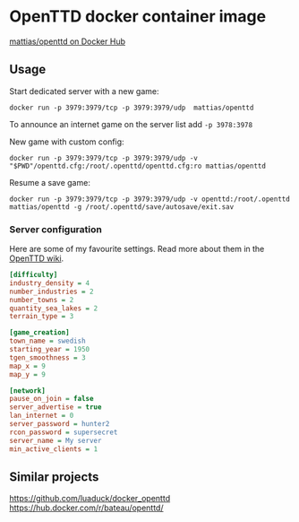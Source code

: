 # OpenTTD docker container image

[mattias/openttd on Docker Hub](https://hub.docker.com/r/mattias/openttd/)

## Usage
Start dedicated server with a new game:
```
docker run -p 3979:3979/tcp -p 3979:3979/udp  mattias/openttd
```

To announce an internet game on the server list add `-p 3978:3978`

New game with custom config:
```
docker run -p 3979:3979/tcp -p 3979:3979/udp -v "$PWD"/openttd.cfg:/root/.openttd/openttd.cfg:ro mattias/openttd
```

Resume a save game:
```
docker run -p 3979:3979/tcp -p 3979:3979/udp -v openttd:/root/.openttd mattias/openttd -g /root/.openttd/save/autosave/exit.sav
```

### Server configuration

Here are some of my favourite settings. Read more about them in the [OpenTTD wiki](https://wiki.openttd.org/Openttd.cfg).

```ini
[difficulty]
industry_density = 4
number_industries = 2
number_towns = 2
quantity_sea_lakes = 2
terrain_type = 3

[game_creation]
town_name = swedish
starting_year = 1950
tgen_smoothness = 3
map_x = 9
map_y = 9

[network]
pause_on_join = false
server_advertise = true
lan_internet = 0
server_password = hunter2
rcon_password = supersecret
server_name = My server
min_active_clients = 1
```

## Similar projects

https://github.com/luaduck/docker_openttd
https://hub.docker.com/r/bateau/openttd/
